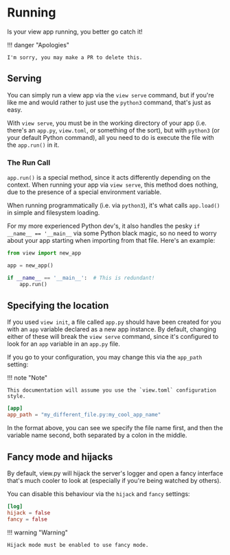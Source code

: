 # Running

Is your view app running, you better go catch it!

!!! danger "Apologies"

    I'm sorry, you may make a PR to delete this.


## Serving

You can simply run a view app via the `view serve` command, but if you're like me and would rather to just use the `python3` command, that's just as easy.

With `view serve`, you must be in the working directory of your app (i.e. there's an `app.py`, `view.toml`, or something of the sort), but with `python3` (or your default Python command), all you need to do is execute the file with the `app.run()` in it.

### The Run Call

`app.run()` is a special method, since it acts differently depending on the context. When running your app via `view serve`, this method does nothing, due to the presence of a special environment variable.

When running programmatically (i.e. via `python3`), it's what calls `app.load()` in simple and filesystem loading.

For my more experienced Python dev's, it also handles the pesky `if __name__ == '__main__` via some Python black magic, so no need to worry about your app starting when importing from that file. Here's an example:

```py
from view import new_app

app = new_app()

if __name__ == '__main__':  # This is redundant!
    app.run()
```

## Specifying the location

If you used `view init`, a file called `app.py` should have been created for you with an `app` variable declared as a new app instance. By default, changing either of these will break the `view serve` command, since it's configured to look for an `app` variable in an `app.py` file.

If you go to your configuration, you may change this via the `app_path` setting:

!!! note "Note"
    
    This documentation will assume you use the `view.toml` configuration style.

```toml
[app]
app_path = "my_different_file.py:my_cool_app_name"
```

In the format above, you can see we specify the file name first, and then the variable name second, both separated by a colon in the middle.

## Fancy mode and hijacks

By default, view.py will hijack the server's logger and open a fancy interface that's much cooler to look at (especially if you're being watched by others).

You can disable this behaviour via the `hijack` and `fancy` settings:

```toml
[log]
hijack = false
fancy = false
```

!!! warning "Warning"

    Hijack mode must be enabled to use fancy mode.

